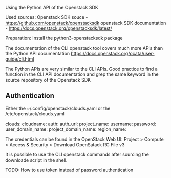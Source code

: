  Using the Python API of the Openstack SDK

Used sources:
  Openstack SDK souce - https://github.com/openstack/openstacksdk
  openstack SDK documentation - https://docs.openstack.org/openstacksdk/latest/

Preparation:
  Install the python3-openstacksdk package

The documentation of the CLI openstack tool covers much more APIs than the Python API documentation
  https://docs.openstack.org/ocata/user-guide/cli.html

The Python APIs are very similar to the CLI APIs. Good practice to find a function in the CLI API documentation and grep the same keyword in the source repository of the Openstack SDK

## Authentication

Either the ~/.config/openstack/clouds.yaml or the /etc/openstack/clouds.yaml

clouds:
  cloudname:
    auth:
      auth_url:
      project_name: 
      username: 
      password:
      user_domain_name: 
      project_domain_name: 
    region_name: 

The credentials can be found in the OpenStack Web UI:
  Project > Compute > Access & Security > Download OpenSatack RC File v3

It is possible to use the CLI openstack commands after sourcing the downloade script in the shell.

TODO: How to use token instead of password authentication

